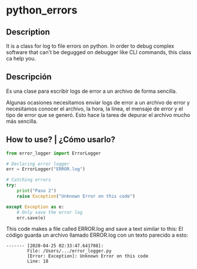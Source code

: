 # python_errors

## Description
It is a class for log to file errors on python. In order to debug complex software 
that can't be degugged on debugger like CLI commands, this class ca help you.

## Descripción
Es una clase para escribir logs de error a un archivo de forma sencilla.

Algunas ocasiones necesitamos enviar logs de error a un archivo de error y necesitamos
conocer el archivo, la hora, la línea, el mensaje de error y el tipo de error que se generó.
Esto hace la tarea de depurar el archivo mucho más sencilla.

## How to use? | ¿Cómo usarlo?

```python
from error_logger import ErrorLogger

# Declaring error logger
err = ErrorLogger("ERROR.log")

# Catching errors
try:
    print("Paso 2")
    raise Exception("Unknown Error on this code")

except Exception as e:
    # Only save the error log
    err.save(e)
```

This code makes a file called ERROR.log and save a text similar to this:
El código guarda un archivo llamado ERROR.log con un texto parecido a esto:
````
------- [2020-04-25 02:33:47.641708]:
        File: /Users/.../error_logger.py
        [Error: Exception]: Unknown Error on this code 
        Line: 18
